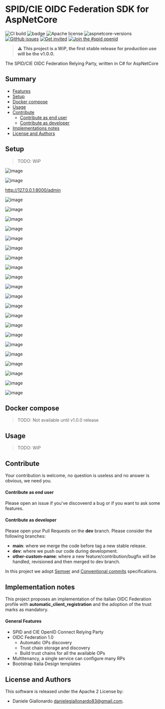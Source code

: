 # SPID/CIE OIDC Federation SDK for AspNetCore

![CI build](https://github.com/italia/spid-cie-oidc-aspnetcore/workflows/spid_cie_oidc/badge.svg)
![badge](https://img.shields.io/endpoint?url=https://raw.githubusercontent.com/italia/spid-cie-oidc-aspnetcore/main/.github/coverage_badge.json)
![Apache license](https://img.shields.io/badge/license-Apache%202-blue.svg)
![aspnetcore-versions](https://img.shields.io/badge/aspnetcore-3.1%20%7C%205.0%20%7C%206.0-brightgreen)
[![GitHub issues](https://img.shields.io/github/issues/italia/spid-cie-oidc-aspnetcore.svg)](https://github.com/italia/spid-cie-oidc-aspnetcore/issues)
[![Get invited](https://slack.developers.italia.it/badge.svg)](https://slack.developers.italia.it/)
[![Join the #spid openid](https://img.shields.io/badge/Slack%20channel-%23spid%20openid-blue.svg)](https://developersitalia.slack.com/archives/C7E85ED1N/)

> ⚠️ __This project is a WiP, the first stable release for production use will be the v1.0.0.__


The SPID/CIE OIDC Federation Relying Party, written in C# for AspNetCore



## Summary

* [Features](#features)
* [Setup](#setup)
* [Docker compose](#docker-compose)
* [Usage](#usage)
* [Contribute](#contribute)
    * [Contribute as end user](#contribute-as-end-user)
    * [Contribute as developer](#contribute-as-developer)
* [Implementations notes](#implementation-notes)
* [License and Authors](#license-and-authors)

## Setup

> TODO: WiP

![image](https://user-images.githubusercontent.com/58780951/160617044-125cd807-1e89-4eb6-8dc7-a5e2e40b268b.png)

![image](https://user-images.githubusercontent.com/58780951/160616885-4047c644-d017-46b3-b68f-4d09dd986877.png)

http://127.0.0.1:8000/admin

![image](https://user-images.githubusercontent.com/58780951/160620799-bd977e76-5a8e-4b70-a18c-5648243afeea.png)

![image](https://user-images.githubusercontent.com/58780951/160620963-ee03114b-ca04-4fa0-9f26-9573d9f31bf5.png)

![image](https://user-images.githubusercontent.com/58780951/160620988-514d9e4e-3dec-4a16-b10a-a22ccbd8f8d2.png)

![image](https://user-images.githubusercontent.com/58780951/160621023-d222ba8b-3a6c-4c00-9062-4651175db02d.png)

![image](https://user-images.githubusercontent.com/58780951/160621121-ea73f138-2a04-4a9c-b4b9-6999c8e47498.png)

![image](https://user-images.githubusercontent.com/58780951/160621147-2827852b-671d-4393-9169-f5705aad701f.png)

![image](https://user-images.githubusercontent.com/58780951/160621175-d9c08f37-90bd-4205-a329-c49c15258fe4.png)

![image](https://user-images.githubusercontent.com/58780951/160621198-d2fc1556-9172-4e6a-aa33-f9d708d6ae92.png)

![image](https://user-images.githubusercontent.com/58780951/160621223-e1effd4a-6ff3-469a-a766-12d006a6ae54.png)

![image](https://user-images.githubusercontent.com/58780951/160621237-e0b1f393-5ebc-4278-bb2c-60a402f5767b.png)

![image](https://user-images.githubusercontent.com/58780951/160621262-a6cabccd-1d98-45fd-b5fa-5235b5995b3b.png)

![image](https://user-images.githubusercontent.com/58780951/160621298-5b4dbc90-e470-4017-9462-831e2251c375.png)

![image](https://user-images.githubusercontent.com/58780951/160621324-0af80048-4f72-4bcd-8538-e891c66cfe34.png)

![image](https://user-images.githubusercontent.com/58780951/160621347-a427f49f-2a8e-4c13-a94f-632e177a1c30.png)

![image](https://user-images.githubusercontent.com/58780951/160621370-f00f8b50-f3ef-4edc-a460-92cc641cd102.png)

![image](https://user-images.githubusercontent.com/58780951/160621452-98380f1d-edcf-4ec9-9148-5656a76ed217.png)

![image](https://user-images.githubusercontent.com/58780951/160621644-ba55d7e6-702e-4e59-b0a0-695020cf3fb0.png)

![image](https://user-images.githubusercontent.com/58780951/160621672-966aed34-e777-443a-a0eb-f92ed7cf857c.png)

![image](https://user-images.githubusercontent.com/58780951/160621694-72a75c4f-3023-4d9e-98ea-0d22abcd5dbd.png)

![image](https://user-images.githubusercontent.com/58780951/160621716-0f425bc4-7260-401d-9490-174797769eaf.png)

![image](https://user-images.githubusercontent.com/58780951/160621737-00090f62-d916-4f8b-a213-512fd87f102d.png)



## Docker compose

> TODO: Not available until v1.0.0 release

## Usage

> TODO: WiP

## Contribute

Your contribution is welcome, no question is useless and no answer is obvious, we need you.

#### Contribute as end user

Please open an issue if you've discoveerd a bug or if you want to ask some features.

#### Contribute as developer

Please open your Pull Requests on the __dev__ branch. 
Please consider the following branches:

 - __main__: where we merge the code before tag a new stable release.
 - __dev__: where we push our code during development.
 - __other-custom-name__: where a new feature/contribution/bugfix will be handled, revisioned and then merged to dev branch.

In this project we adopt [Semver](https://semver.org/lang/it/) and
[Conventional commits](https://www.conventionalcommits.org/en/v1.0.0/) specifications.

## Implementation notes

This project proposes an implementation of the italian OIDC Federation profile with
__automatic_client_registration__ and the adoption of the trust marks as mandatory.

#### General Features

- SPID and CIE OpenID Connect Relying Party
- OIDC Federation 1.0
  - Automatic OPs discovery 
  - Trust chain storage and discovery
  - Build trust chains for all the available OPs
- Multitenancy, a single service can configure many RPs
- Bootstrap Italia Design templates


## License and Authors

This software is released under the Apache 2 License by:

- Daniele Giallonardo <danielegiallonardo83@gmail.com>.

